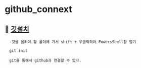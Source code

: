 # github_connext

## 🎠 [깃설치](https://git-scm.com/download/win)

      -깃을 올려야 할 폴더에 가서 shift + 우클릭하여 PowersShell창 열기
      
      git init                
      
      git을 통해서 github과 연결할 수 있다.      
      
